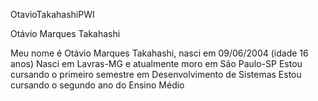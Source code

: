 OtavioTakahashiPWI

Otávio Marques Takahashi

Meu nome é Otávio Marques Takahashi, nasci em 09/06/2004 (idade 16 anos)
Nasci em Lavras-MG e atualmente moro em São Paulo-SP
Estou cursando o primeiro semestre em Desenvolvimento de Sistemas
Estou cursando o segundo ano do Ensino Médio